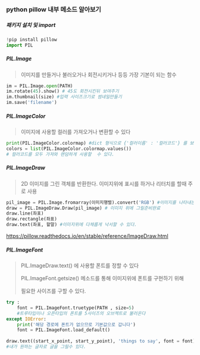 ### python pillow 내부 메소드 알아보기



##### 패키지 설치 및 import

```python
!pip install pillow
import PIL
```



##### PIL.Image

> 이미지를 만들거나 불러오거나 회전시키거나 등등 가장 기본이 되는 함수

```python
im = PIL.Image.open(PATH)
im.rotate(45).show() # 45도 회전시킨뒤 보여주기
im.thumbnail(size) #입력 사이즈크기로 썸네일만들기
im.save('filename') 

```







##### PIL.ImageColor

>   이미지에 사용할 컬러를 가져오거나 변환할 수 있다

```python
print(PIL.ImageColor.colormap) #dict 형식으로 {'컬러이름' : '컬러코드'} 를 보여준다
colors = list(PIL.ImageColor.colormap.values()) 
# 컬러코드를 모두 가져와 랜덤하게 사용할  수 있다.
```







##### PIL.ImageDraw

> 2D 이미지를 그린 객체를 반환한다.  이미지위에 표시를 하거나 리터치를 할때 주로 사용

```python
pil_image = PIL.Image.fromarray(이미지행렬).convert('RGB') #이미지를 나타내는 객체반환
draw = PIL.ImageDraw.Draw(pil_image) # 이미지 위에 그릴준비완료
draw.line(좌표)
draw.rectangle(좌표) 
draw.text(좌표, 할말) #이미지위에 다채롭게 낙서할 수 있다.
```



https://pillow.readthedocs.io/en/stable/reference/ImageDraw.html

##### PIL.ImageFont

> PIL.ImageDraw.text() 에 사용할 폰트를 정할 수 있다
>
> PIL.ImageFont.getsize() 메소드를 통해  이미지위에 폰트를 구현하기 위해  
>
> 필요한 사이즈를 구할 수 있다.



```python
try :
    font = PIL.ImageFont.truetype(PATH , size=5)
    #트루타입이나 오픈타입의 폰트를 5사이즈의 오브젝트로 불러온다
except IOError:
    print('해당 경로에 폰트가 없으므로 기본값으로 갑니다')
	font = PIL.ImageFont.load_default()
  
draw.text((start_x_point, start_y_point), 'things to say', font = font) 
#내가 원하는 글자로 글을 그릴수 있다.
```



